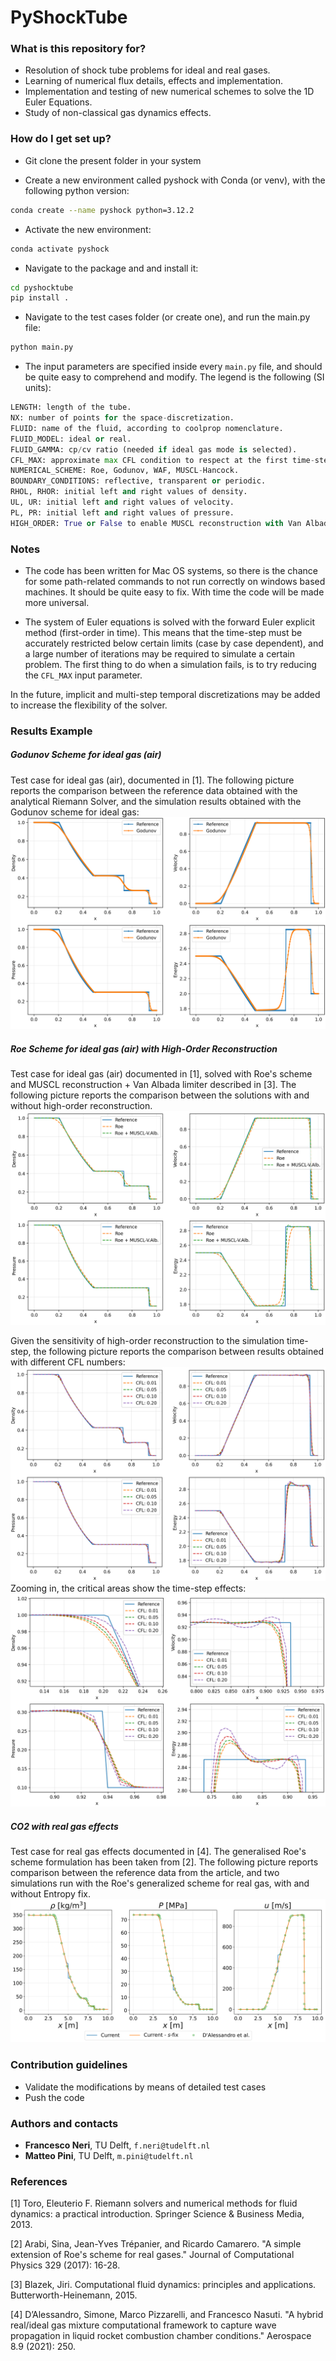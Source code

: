 # PyShockTube #



### What is this repository for? ###

* Resolution of shock tube problems for ideal and real gases.
* Learning of numerical flux details, effects and implementation.
* Implementation and testing of new numerical schemes to solve the 1D Euler Equations.
* Study of non-classical gas dynamics effects.


### How do I get set up? ###

* Git clone the present folder in your system

* Create a new environment called pyshock with Conda (or venv), with the following python version:
```bash
conda create --name pyshock python=3.12.2
```

* Activate the new environment:
```bash
conda activate pyshock
```

* Navigate to the package and and install it:
```bash
cd pyshocktube
pip install .
```

* Navigate to the test cases folder (or create one), and run the main.py file:
```bash
python main.py
```

* The input parameters are specified inside every `main.py` file, and should be quite easy to comprehend and modify. The legend is the following (SI units):
```python
LENGTH: length of the tube.
NX: number of points for the space-discretization.
FLUID: name of the fluid, according to coolprop nomenclature.
FLUID_MODEL: ideal or real.
FLUID_GAMMA: cp/cv ratio (needed if ideal gas mode is selected).
CFL_MAX: approximate max CFL condition to respect at the first time-step.
NUMERICAL_SCHEME: Roe, Godunov, WAF, MUSCL-Hancock.
BOUNDARY_CONDITIONS: reflective, transparent or periodic.
RHOL, RHOR: initial left and right values of density.
UL, UR: initial left and right values of velocity.
PL, PR: initial left and right values of pressure.
HIGH_ORDER: True or False to enable MUSCL reconstruction with Van Albada Limiter.
```



### Notes ###
* The code has been written for Mac OS systems, so there is the chance for some path-related commands to not run correctly
on windows based machines. It should be quite easy to fix. With time the code will be made more universal.

* The system of Euler equations is solved with the forward Euler explicit method (first-order in time). This means that the time-step must be accurately restricted below certain limits (case by case dependent), and a large number of iterations may be required to simulate a certain problem. The first thing to do when a simulation fails, is to try reducing the `CFL_MAX` input parameter. 

In the future, implicit and multi-step temporal discretizations may be added to increase the flexibility of the solver.




### Results Example ###

##### Godunov Scheme for ideal gas (air) #####
Test case for ideal gas (air), documented in [1].
The following picture reports the comparison between the reference data obtained with the analytical Riemann Solver, and the simulation results obtained with the Godunov scheme for ideal gas:
![Description of image](images/godunov_idealgas.png)

##### Roe Scheme for ideal gas (air) with High-Order Reconstruction #####
Test case for ideal gas (air) documented in [1], solved with Roe's scheme and MUSCL reconstruction + Van Albada limiter described in [3].
The following picture reports the comparison between the solutions with and without high-order reconstruction.
![Description of image](images/high_order_comparison.png)

Given the sensitivity of high-order reconstruction to the simulation time-step, the following picture reports the comparison between results obtained with different CFL numbers:
![Description of image](images/high_order.png)
Zooming in, the critical areas show the time-step effects:
![Description of image](images/high_order_zoom.png)

##### CO2 with real gas effects #####
Test case for real gas effects documented in [4]. The generalised Roe's scheme formulation has been taken from [2].
The following picture reports comparison between the reference data from the article, and two simulations run with the
Roe's generalized scheme for real gas, with and without Entropy fix.
![Description of image](images/co2_validation.png)

### Contribution guidelines ###

* Validate the modifications by means of detailed test cases
* Push the code

### Authors and contacts ###

- **Francesco Neri**, TU Delft, `f.neri@tudelft.nl`
- **Matteo Pini**, TU Delft, `m.pini@tudelft.nl`

### References ###

[1] Toro, Eleuterio F. Riemann solvers and numerical methods for fluid dynamics: a practical introduction. Springer Science & Business Media, 2013.

[2] Arabi, Sina, Jean-Yves Trépanier, and Ricardo Camarero. "A simple extension of Roe's scheme for real gases." Journal of Computational Physics 329 (2017): 16-28.

[3] Blazek, Jiri. Computational fluid dynamics: principles and applications. Butterworth-Heinemann, 2015.

[4] D’Alessandro, Simone, Marco Pizzarelli, and Francesco Nasuti. "A hybrid real/ideal gas mixture computational framework to capture wave propagation in liquid rocket combustion chamber conditions." Aerospace 8.9 (2021): 250.
